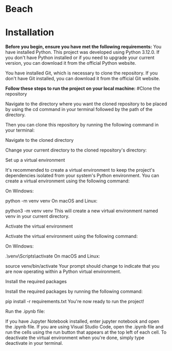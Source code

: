 # Beach
# Installation
**Before you begin, ensure you have met the following requirements:**
You have installed Python. This project was developed using Python 3.12.0. If you don't have Python installed or if you need to upgrade your current version, you can download it from the official Python website.

You have installed Git, which is necessary to clone the repository. If you don't have Git installed, you can download it from the official Git website.

**Follow these steps to run the project on your local machine:**
#Clone the repository

Navigate to the directory where you want the cloned repository to be placed by using the cd command in your terminal followed by the path of the directory.

Then you can clone this repository by running the following command in your terminal:

Navigate to the cloned directory

Change your current directory to the cloned repository's directory:

Set up a virtual environment

It's recommended to create a virtual environment to keep the project's dependencies isolated from your system's Python environment. You can create a virtual environment using the following command:

On Windows:

python -m venv venv
On macOS and Linux:

python3 -m venv venv
This will create a new virtual environment named venv in your current directory.

Activate the virtual environment

Activate the virtual environment using the following command:

On Windows:

.\venv\Scripts\activate
On macOS and Linux:

source venv/bin/activate
Your prompt should change to indicate that you are now operating within a Python virtual environment.

Install the required packages

Install the required packages by running the following command:

pip install -r requirements.txt
You're now ready to run the project!

Run the .ipynb file:

If you have Jupyter Notebook installed, enter jupyter notebook and open the .ipynb file.
If you are using Visual Studio Code, open the .ipynb file and run the cells using the run button that appears at the top left of each cell.
To deactivate the virtual environment when you're done, simply type deactivate in your terminal.
